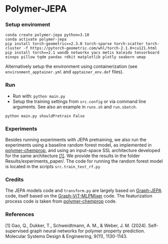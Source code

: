 # Polymer-JEPA


### Setup enviroment
```
conda create polymer-jepa python=3.10
conda activate polymer-jepa
pip install torch-geometric==2.3.0 torch-sparse torch-scatter torch-cluster -f https://pytorch-geometric.com/whl/torch-2.1.0+cu121.html
pip install torch==2.1 wandb networkx yacs metis kaleido tensorboard einops pillow tqdm pandas rdkit matplotlib plotly seaborn umap 
```
Alternatively setup the environment using containerization (see `environment_apptainer.yml` and `apptainer_env.def` files).

### Run
- Run with: `python main.py`
- Setup the training settings from `src.config` or via command line arguments. See also an example in `runs.sh` and `run.sbatch`. 

```
python main.py shouldPretrain False
```

### Experiments
Besides running experiments with JEPA pretraining, we also run the experiments using a baseline random forest model, as implemented in [polymer-chemprop](https://github.com/coleygroup/polymer-chemprop/tree/master/chemprop/features), and using an input-space SSL architecture developed for the same architecture [[1]](#1).
We provide the results in the folder Results/experiments_paper/. The code for running the random forest model is located in the scripts `src.train_test_rf.py`
 

### Credits 
The JEPA models code and `transform.py` are largely based on [Graph-JEPA](https://github.com/geriskenderi/graph-jepa) code, itself based on the [Graph-ViT-MLPMixer](https://github.com/XiaoxinHe/Graph-ViT-MLPMixer) code.
The featurization process code is taken from [polymer-chemprop](https://github.com/coleygroup/polymer-chemprop/tree/master/chemprop/features) code. 



### References
<a id="1">[1]</a> 
Gao, Q., Dukker, T., Schweidtmann, A. M., & Weber, J. M. (2024). 
Self-supervised graph neural networks for polymer property prediction. Molecular Systems Design & Engineering, 9(11), 1130-1143.